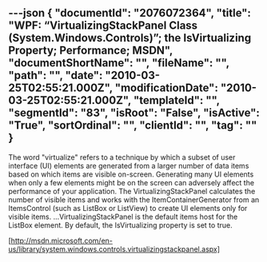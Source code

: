 ---json
{
  "documentId": "2076072364",
  "title": "WPF: “VirtualizingStackPanel Class (System.Windows.Controls)”; the IsVirtualizing Property; Performance; MSDN",
  "documentShortName": "",
  "fileName": "",
  "path": "",
  "date": "2010-03-25T02:55:21.000Z",
  "modificationDate": "2010-03-25T02:55:21.000Z",
  "templateId": "",
  "segmentId": "83",
  "isRoot": "False",
  "isActive": "True",
  "sortOrdinal": "",
  "clientId": "",
  "tag": ""
}
---

The word &quot;virtualize&quot; refers to a technique by which a subset of user interface (UI) elements are generated from a larger number of data items based on which items are visible on-screen. Generating many UI elements when only a few elements might be on the screen can adversely affect the performance of your application. The VirtualizingStackPanel calculates the number of visible items and works with the ItemContainerGenerator from an ItemsControl (such as ListBox or ListView) to create UI elements only for visible items. ...VirtualizingStackPanel is the default items host for the ListBox element. By default, the IsVirtualizing property is set to true.

[http://msdn.microsoft.com/en-us/library/system.windows.controls.virtualizingstackpanel.aspx]
